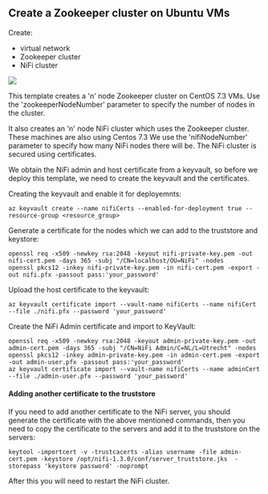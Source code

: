 ## Create a Zookeeper cluster on Ubuntu VMs

Create:

- virtual network
- Zookeeper cluster
- NiFi cluster

 <a href="https://portal.azure.com/#create/Microsoft.Template/uri/https%3A%2F%2Fraw.githubusercontent.com%2Fgodatadriven%2Fprovision-zookeeper-azure%2Fmaster%2Fazuredeploy.json" target="_blank">
                                  <img src="http://azuredeploy.net/deploybutton.png"/>
                              </a>
  

This template creates a 'n' node Zookeeper cluster on CentOS 7.3 VMs. Use the 'zookeeperNodeNumber' parameter to specify the number of nodes in the cluster.

It also creates an 'n' node NiFi cluster which uses the Zookeeper cluster. These machines are also using Centos 7.3
We use the 'nifiNodeNumber' parameter to specify how many NiFi nodes there will be.
The NiFi cluster is secured using certificates. 

We obtain the NiFi admin and host certificate from a keyvault, so before we deploy this template, we need to create the keyvault and the certificates.

Creating the keyvault and enable it for deployemnts:

    az keyvault create --name nifiCerts --enabled-for-deployment true --resource-group <resource_group>

Generate a certificate for the nodes which we can add to the truststore and keystore:

    openssl req -x509 -newkey rsa:2048 -keyout nifi-private-key.pem -out nifi-cert.pem -days 365 -subj "/CN=localhost/OU=NiFi" -nodes
    openssl pkcs12 -inkey nifi-private-key.pem -in nifi-cert.pem -export -out nifi.pfx -passout pass:'your_password'

Upload the host certificate to the keyvault:
    
    az keyvault certificate import --vault-name nifiCerts --name nifiCert --file ./nifi.pfx --password 'your_password'

Create the NiFi Admin certificate and import to KeyVault:

    openssl req -x509 -newkey rsa:2048 -keyout admin-private-key.pem -out admin-cert.pem -days 365 -subj "/CN=NiFi Admin/C=NL/L=Utrecht" -nodes
    openssl pkcs12 -inkey admin-private-key.pem -in admin-cert.pem -export -out admin-user.pfx -passout pass:'your_password'
    az keyvault certificate import --vault-name nifiCerts --name adminCert --file ./admin-user.pfx --password 'your_password'
    

#### Adding another certificate to the truststore
 
If you need to add another certificate to the NiFi server, you should generate the certificate with the above mentioned commands, then you need to copy the certificate to the servers and add it to the truststore on the servers:

    keytool -importcert -v -trustcacerts -alias username -file admin-cert.pem -keystore /opt/nifi-1.3.0/conf/server_truststore.jks  -storepass 'keystore password' -noprompt
    
After this you will need to restart the NiFi cluster.    
 